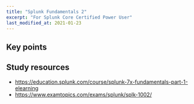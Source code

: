 ```yaml
---
title: "Splunk Fundamentals 2"
excerpt: "For Splunk Core Certified Power User"
last_modified_at: 2021-01-23
---
```


## Key points


## Study resources
- <https://education.splunk.com/course/splunk-7x-fundamentals-part-1-elearning>
- <https://www.examtopics.com/exams/splunk/splk-1002/>
